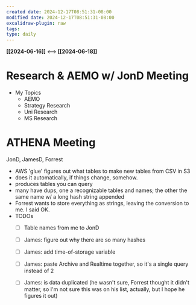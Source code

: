 ```yaml
---
created date: 2024-12-17T08:51:31-08:00
modified date: 2024-12-17T08:51:31-08:00
excalidraw-plugin: raw
tags: 
type: daily
---
```

**[[2024-06-16]]**  <-->  **[[2024-06-18]]**

# Research & AEMO w/ JonD Meeting
- My Topics
	- AEMO 
	- Strategy Research
	- Uni Research
	- MS Research
# ATHENA Meeting
JonD, JamesD, Forrest

- AWS 'glue' figures out what tables to make new tables from CSV in S3
- does it automatically, if things change, somehow.
- produces tables you can query
- many have dups, one a recognizable tables and names; the other the same name w/ a long hash string appended
- Forrest wants to store everything as strings, leaving the conversion to me.  I said OK.
- TODOs
	- [ ] Table names from me to JonD
	- [ ] James: figure out why there are so many hashes
	- [ ] James: add time-of-storage variable
	- [ ] James: paste Archive and Realtime together, so it's a single query instead of 2
	- [ ] James: is data duplicated (he wasn't sure, Forrest thought it didn't matter, so I'm not sure this was on his list, actually, but I hope he figures it out)




